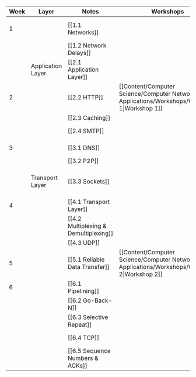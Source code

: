 
| Week | Layer             | Notes                                 | Workshops                                                                                      | Assignments                                | Labs                                | Notes          |
| ---- | ----------------- | ------------------------------------- | ---------------------------------------------------------------------------------------------- | ------------------------------------------ | ----------------------------------- | -------------- |
| 1    |                   | [[1.1 Networks]]                      |                                                                                                |                                            | [[Quiz 1 - Intro to Wireshark.pdf]] |                |
|      |                   | [[1.2 Network Delays]]                |                                                                                                |                                            |                                     |                |
|      | Application Layer | [[2.1 Application Layer]]             |                                                                                                |                                            |                                     |                |
| 2    |                   | [[2.2 HTTP]]                          | [[Content/Computer Science/Computer Networks & Applications/Workshops/Workshop 1\|Workshop 1]] |                                            | [[Quiz 2 - HTTP.pdf]]               |                |
|      |                   | [[2.3 Caching]]                       |                                                                                                |                                            |                                     |                |
|      |                   | [[2.4 SMTP]]                          |                                                                                                |                                            |                                     | Not Examinable |
| 3    |                   | [[3.1 DNS]]                           |                                                                                                |                                            | [[Quiz 3 - DNS.pdf]]                |                |
|      |                   | [[3.2 P2P]]                           |                                                                                                |                                            |                                     |                |
|      | Transport Layer   | [[3.3 Sockets]]                       |                                                                                                | [[Assignment 1 - Non Blocking Web Server]] |                                     |                |
| 4    |                   | [[4.1 Transport Layer]]               |                                                                                                |                                            |                                     |                |
|      |                   | [[4.2 Multiplexing & Demultiplexing]] |                                                                                                |                                            |                                     |                |
|      |                   | [[4.3 UDP]]                           |                                                                                                |                                            |                                     |                |
| 5    |                   | [[5.1 Reliable Data Transfer]]        | [[Content/Computer Science/Computer Networks & Applications/Workshops/Workshop 2\|Workshop 2]] | [[Assignment 2 - Reliable Transport]]      |                                     |                |
| 6    |                   | [[6.1 Pipelining]]                    |                                                                                                |                                            |                                     |                |
|      |                   | [[6.2 Go-Back-N]]                     |                                                                                                |                                            |                                     |                |
|      |                   | [[6.3 Selective Repeat]]              |                                                                                                |                                            |                                     |                |
|      |                   | [[6.4 TCP]]                           |                                                                                                |                                            | [[Quiz 4 - TCP]]                    |                |
|      |                   | [[6.5 Sequence Numbers & ACKs]]       |                                                                                                |                                            |                                     |                |



